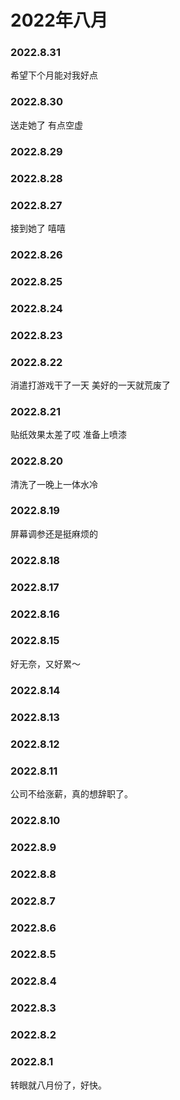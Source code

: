# 2022年八月
### 2022.8.31
希望下个月能对我好点
### 2022.8.30
送走她了 有点空虚
### 2022.8.29
### 2022.8.28
### 2022.8.27
接到她了 嘻嘻
### 2022.8.26
### 2022.8.25
### 2022.8.24
### 2022.8.23
### 2022.8.22
消遣打游戏干了一天 美好的一天就荒废了
### 2022.8.21
贴纸效果太差了哎 准备上喷漆
### 2022.8.20
清洗了一晚上一体水冷
### 2022.8.19
屏幕调参还是挺麻烦的
### 2022.8.18
### 2022.8.17
### 2022.8.16
### 2022.8.15
好无奈，又好累～
### 2022.8.14
### 2022.8.13
### 2022.8.12
### 2022.8.11
公司不给涨薪，真的想辞职了。
### 2022.8.10
### 2022.8.9
### 2022.8.8
### 2022.8.7
### 2022.8.6
### 2022.8.5
### 2022.8.4
### 2022.8.3
### 2022.8.2
### 2022.8.1
转眼就八月份了，好快。

